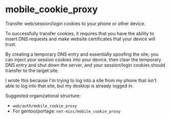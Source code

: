 # mobile_cookie_proxy
Transfer web/session/login cookies to your phone or other device.

To successfully transfer cookies, it requires that you have the ability to insert DNS requests and make website certificates that your device will trust.

By creating a temporary DNS entry and essentially spoofing the site, you can inject your session cookies into your device, then clear the temporary DNS entry and shut down the server, and your session/login cookies should transfer to the target site.

I wrote this because I'm trying to log into a site from my phone that isn't able to log into that site, but my desktop is already logged in.

Suggested organizational structure:
* `web/auth/mobile_cookie_proxy`
* For gentoo/portage: `net-misc/mobile_cookie_proxy`
